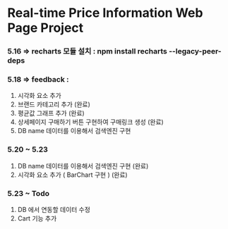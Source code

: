 # Real-time Price Information Web Page Project
### 5.16 => recharts 모듈 설치 : npm install recharts --legacy-peer-deps
### 5.18 => feedback : 
1. 시각화 요소 추가 
2. 브랜드 카테고리 추가 (완료)
3. 평균값 그래프 추가 (완료)
4. 상세페이지 구매하기 버튼 구현하여 구매링크 생성 (완료)
5. DB name 데이터를 이용해서 검색엔진 구현

### 5.20 ~ 5.23
1. DB name 데이터를 이용해서 검색엔진 구현 (완료)
2. 시각화 요소 추가 ( BarChart 구현 ) (완료)

### 5.23 ~ Todo
1. DB 에서 연동할 데이터 수정 
2. Cart 기능 추가

